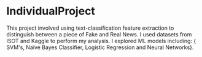 # IndividualProject
This project involved using text-classification feature extraction to distinguish between a piece of Fake and Real News. I used datasets from ISOT and Kaggle to perform my analysis. I explored ML models including: { SVM's, Naïve Bayes Classifier, Logistic Regression and Neural Networks}.  
